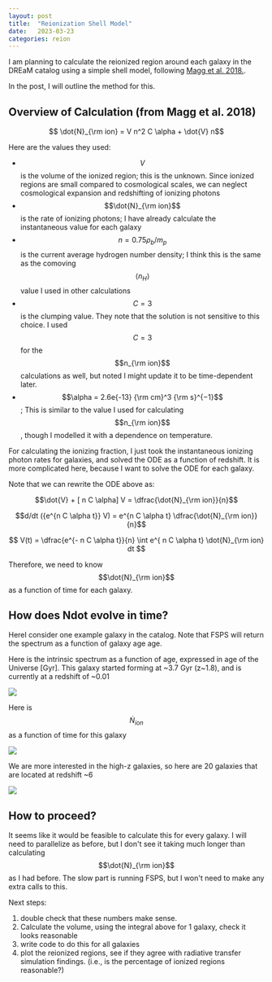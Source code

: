 ```yaml
---
layout: post
title:  "Reionization Shell Model"
date:   2023-03-23
categories: reion
---
```


I am planning to calculate the reionized region around each galaxy in the DREaM catalog using a simple shell model, following <a href="https://ui.adsabs.harvard.edu/abs/2018MNRAS.473.5308M/abstract">Magg et al. 2018.</a>.

In the post, I will outline the method for this.


## Overview of Calculation (from Magg et al. 2018)

$$ \dot{N}_{\rm ion} = V n^2 C \alpha + \dot{V} n$$


Here are the values they used:
- $$V$$ is the volume of the ionized region; this is the unknown.  Since ionized regions are small compared to cosmological scales, we can neglect cosmological expansion and redshifting of ionizing photons
- $$\dot{N}_{\rm ion}$$ is the rate of ionizing photons; I have already calculate the instantaneous value for each galaxy
- $$n=0.75 \rho_b/m_p$$ is the current average hydrogen number density; I think this is the same as the comoving $$\langle n_H \rangle$$ value I used in other calculations
- $$C=3$$ is the clumping value. They note that the solution is not sensitive to this choice. I used $$C=3$$ for the $$n_{\rm ion}$$ calculations as well, but noted I might update it to be time-dependent later.
- $$\alpha = 2.6e{-13} {\rm cm}^3 {\rm s}^{−1}$$; This is similar to the value I used for calculating $$n_{\rm ion}$$, though I modelled it with a dependence on temperature.


For calculating the ionizing fraction, I just took the instantaneous ionizing photon rates for galaxies, and solved the ODE as a function of redshift. It is more complicated here, because I want to solve the ODE for each galaxy.


Note that we can rewrite the ODE above as:

$$\dot{V} + [ n C \alpha] V = \dfrac{\dot{N}_{\rm ion}}{n}$$

$$d/dt ({e^{n C \alpha t}} V) = e^{n C \alpha t} \dfrac{\dot{N}_{\rm ion}}{n}$$

$$ V(t) = \dfrac{e^{- n C \alpha t}}{n} \int e^{ n C \alpha t} \dot{N}_{\rm ion} dt $$

Therefore, we need to know  $$\dot{N}_{\rm ion}$$ as a function of time for each galaxy.

## How does Ndot evolve in time?

HereI consider one example galaxy in the catalog. Note that FSPS will return the spectrum as a function of galaxy age age.

Here is the intrinsic spectrum as a function of age, expressed in age of the Universe [Gyr]. This galaxy started forming at ~3.7 Gyr (z~1.8), and is currently at a redshift of ~0.01


<img src="{{ site.baseurl }}/assets/plots/20230323_fnu_vs_t.png">


Here is $$\dot{N}_{ion}$$ as a function of time for this galaxy

<img src="{{ site.baseurl }}/assets/plots/20230323_Ndot_vs_t_1.png">

We are  more interested in the high-z galaxies, so here are 20 galaxies that are located at redshift ~6

<img src="{{ site.baseurl }}/assets/plots/20230323_Ndot_vs_t.png">


## How to proceed?

It seems like it would be feasible to calculate this for every galaxy. I will need to parallelize as before, but I don't see it taking much longer than calculating $$\dot{N}_{\rm ion}$$ as I had before. The slow part is running FSPS, but I won't need to make any extra calls to this.

Next steps:
1. double check that these numbers make sense.
2. Calculate the volume, using the integral above for 1 galaxy, check it looks reasonable
3. write code to do this for all galaxies
4. plot the reionized regions, see if they agree with radiative transfer simulation findings. (i.e., is the percentage of ionized regions reasonable?)
